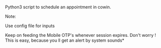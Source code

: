 

Python3 script to schedule an appointment in cowin.
    
    
Note:

Use config file for inputs

Keep on feeding the Mobile OTP's whenever session expires. Don't worry ! This is easy, because you ll get an alert by system sounds*
